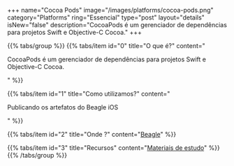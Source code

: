 +++
name="Cocoa Pods"
image="/images/platforms/cocoa-pods.png"
category="Platforms"
ring="Essencial"
type="post"
layout="details"
isNew="false"
description="CocoaPods é um gerenciador de dependências para projetos Swift e Objective-C Cocoa."
+++

{{% tabs/group %}}
  {{% tabs/item id="0" title="O que é?" content="<p>CocoaPods é um gerenciador de dependências para projetos Swift e Objective-C Cocoa.</p>" %}}

  {{% tabs/item id="1" title="Como utilizamos?" content="<p>Publicando os artefatos do Beagle iOS</p>" %}}

  {{% tabs/item id="2" title="Onde ?" content="<a href='https://usebeagle.io/' target='_blank'>Beagle</a>" %}}

  {{% tabs/item id="3" title="Recursos" content="<a href='https://cocoapods.org/' target='_blank'>Materiais de estudo</a>" %}}
{{% /tabs/group %}}

